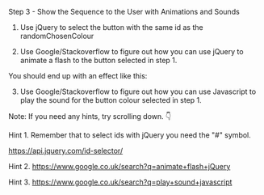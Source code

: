 Step 3 - Show the Sequence to the User with Animations and Sounds
1. Use jQuery to select the button with the same id as the randomChosenColour

2. Use Google/Stackoverflow to figure out how you can use jQuery to animate a flash to the button selected in step 1.

You should end up with an effect like this:


3. Use Google/Stackoverflow to figure out how you can use Javascript to play the sound for the button colour selected in step 1.


Note: If you need any hints, try scrolling down. 👇









































Hint 1. Remember that to select ids with jQuery you need the "#" symbol.

https://api.jquery.com/id-selector/

Hint 2. https://www.google.co.uk/search?q=animate+flash+jQuery

Hint 3. https://www.google.co.uk/search?q=play+sound+javascript


